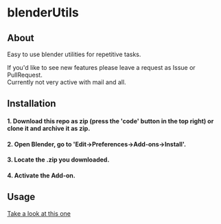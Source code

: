 # blenderUtils


## About
Easy to use blender utilities for repetitive tasks.  
  
If you'd like to see new features please leave a request as Issue or PullRequest.   
Currently not very active with mail and all.  
  
  
## Installation
#### 1. Download this repo as zip (press the 'code' button in the top right) or clone it and archive it as zip.

#### 2. Open Blender, go to 'Edit->Preferences->Add-ons->Install'.

#### 3. Locate the .zip you downloaded.

#### 4. Activate the Add-on.

  
  
## Usage
[Take a look at this one](USAGE.md)
